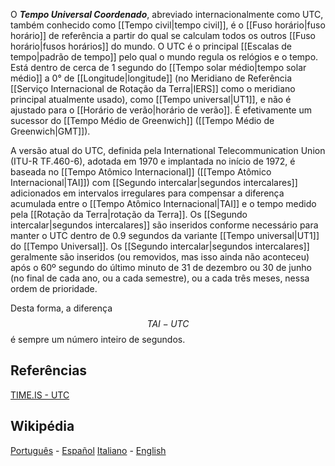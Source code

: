 O ***Tempo Universal Coordenado***, abreviado internacionalmente como UTC, também conhecido como [[Tempo civil|tempo civil]], é o [[Fuso horário|fuso horário]] de referência a partir do qual se calculam todos os outros [[Fuso horário|fusos horários]] do mundo. O UTC é o principal [[Escalas de tempo|padrão de tempo]] pelo qual o mundo regula os relógios e o tempo. Está dentro de cerca de 1 segundo do [[Tempo solar médio|tempo solar médio]] a 0° de [[Longitude|longitude]] (no Meridiano de Referência [[Serviço Internacional de Rotação da Terra|IERS]] como o meridiano principal atualmente usado), como [[Tempo universal|UT1]], e não é ajustado para o [[Horário de verão|horário de verão]]. É efetivamente um sucessor do [[Tempo Médio de Greenwich]] ([[Tempo Médio de Greenwich|GMT]]).

A versão atual do UTC, definida pela International Telecommunication Union (ITU-R TF.460-6), adotada em 1970 e implantada no início de 1972, é baseada no [[Tempo Atômico Internacional]] ([[Tempo Atômico Internacional|TAI]]) com [[Segundo intercalar|segundos intercalares]] adicionados em intervalos irregulares para compensar a diferença acumulada entre o [[Tempo Atômico Internacional|TAI]] e o tempo medido pela [[Rotação da Terra|rotação da Terra]]. Os [[Segundo intercalar|segundos intercalares]] são inseridos conforme necessário para manter o UTC dentro de 0.9 segundos da variante [[Tempo universal|UT1]] do [[Tempo Universal]]. Os [[Segundo intercalar|segundos intercalares]] geralmente são inseridos (ou removidos, mas isso ainda não aconteceu) após o 60º segundo do último minuto de 31 de dezembro ou 30 de junho (no final de cada ano, ou a cada semestre), ou a cada três meses, nessa ordem de prioridade.

Desta forma, a diferença $$TAI-UTC$$ é sempre um número inteiro de segundos.

## Referências

[TIME.IS - UTC](https://time.is/UTC)

## Wikipédia

[Português](https://pt.wikipedia.org/wiki/Tempo_Universal_Coordenado) - [Español](https://es.wikipedia.org/wiki/Tiempo_universal_coordinado) [Italiano](https://it.wikipedia.org/wiki/Tempo_coordinato_universale) - [English](https://en.wikipedia.org/wiki/Coordinated_Universal_Time)